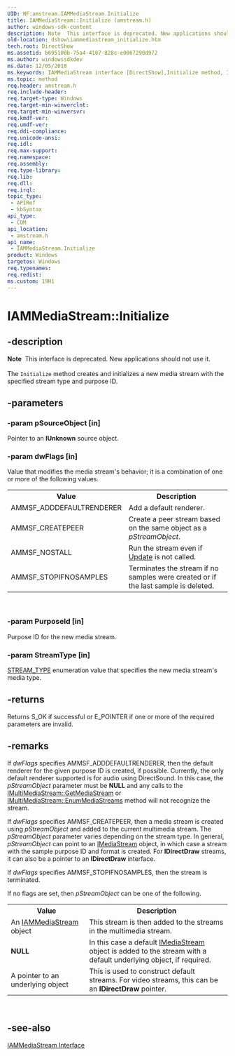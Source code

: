 ```yaml
---
UID: NF:amstream.IAMMediaStream.Initialize
title: IAMMediaStream::Initialize (amstream.h)
author: windows-sdk-content
description: Note  This interface is deprecated. New applications should not use it. The Initialize method creates and initializes a new media stream with the specified stream type and purpose ID.
old-location: dshow\iammediastream_initialize.htm
tech.root: DirectShow
ms.assetid: b695100b-75a4-4107-828c-e0067290d972
ms.author: windowssdkdev
ms.date: 12/05/2018
ms.keywords: IAMMediaStream interface [DirectShow],Initialize method, IAMMediaStream.Initialize, IAMMediaStream::Initialize, IAMMediaStreamInitialize, Initialize, Initialize method [DirectShow], Initialize method [DirectShow],IAMMediaStream interface, amstream/IAMMediaStream::Initialize, dshow.iammediastream_initialize
ms.topic: method
req.header: amstream.h
req.include-header: 
req.target-type: Windows
req.target-min-winverclnt: 
req.target-min-winversvr: 
req.kmdf-ver: 
req.umdf-ver: 
req.ddi-compliance: 
req.unicode-ansi: 
req.idl: 
req.max-support: 
req.namespace: 
req.assembly: 
req.type-library: 
req.lib: 
req.dll: 
req.irql: 
topic_type:
 - APIRef
 - kbSyntax
api_type:
 - COM
api_location:
 - amstream.h
api_name:
 - IAMMediaStream.Initialize
product: Windows
targetos: Windows
req.typenames: 
req.redist: 
ms.custom: 19H1
---
```


# IAMMediaStream::Initialize


## -description



<div class="alert"><b>Note</b>  This interface is deprecated. New applications should not use it.</div>
<div> </div>
The <code>Initialize</code> method creates and initializes a new media stream with the specified stream type and purpose ID.




## -parameters




### -param pSourceObject [in]

Pointer to an <b>IUnknown</b> source object.


### -param dwFlags [in]

Value that modifies the media stream's behavior; it is a combination of one or more of the following values.

<table>
<tr>
<th>Value
                </th>
<th>Description</th>
</tr>
<tr>
<td>AMMSF_ADDDEFAULTRENDERER</td>
<td>Add a default renderer.</td>
</tr>
<tr>
<td>AMMSF_CREATEPEER</td>
<td>Create a peer stream based on the same object as a <i>pStreamObject</i>.</td>
</tr>
<tr>
<td>AMMSF_NOSTALL</td>
<td>Run the stream even if <a href="https://docs.microsoft.com/windows/desktop/api/mmstream/nf-mmstream-istreamsample-update">Update</a> is not called.</td>
</tr>
<tr>
<td>AMMSF_STOPIFNOSAMPLES</td>
<td>Terminates the stream if no samples were created or if the last sample is deleted.</td>
</tr>
</table>
 


### -param PurposeId [in]

Purpose ID for the new media stream.


### -param StreamType [in]


<a href="https://docs.microsoft.com/windows/desktop/api/mmstream/ne-mmstream-__midl___midl_itf_mmstream_0000_0000_0001">STREAM_TYPE</a> enumeration value that specifies the new media stream's media type.


## -returns



Returns S_OK if successful or E_POINTER if one or more of the required parameters are invalid.




## -remarks



If <i>dwFlags</i> specifies AMMSF_ADDDEFAULTRENDERER, then the default renderer for the given purpose ID is created, if possible. Currently, the only default renderer supported is for audio using DirectSound. In this case, the <i>pStreamObject</i> parameter must be <b>NULL</b> and any calls to the <a href="https://docs.microsoft.com/windows/desktop/api/mmstream/nf-mmstream-imultimediastream-getmediastream">IMultiMediaStream::GetMediaStream</a> or <a href="https://docs.microsoft.com/windows/desktop/api/mmstream/nf-mmstream-imultimediastream-enummediastreams">IMultiMediaStream::EnumMediaStreams</a> method will not recognize the stream.

If <i>dwFlags</i> specifies AMMSF_CREATEPEER, then a media stream is created using <i>pStreamObject</i> and added to the current multimedia stream. The <i>pStreamObject</i> parameter varies depending on the stream type. In general, <i>pStreamObject</i> can point to an <a href="https://docs.microsoft.com/windows/desktop/api/mmstream/nn-mmstream-imediastream">IMediaStream</a> object, in which case a stream with the sample purpose ID and format is created. For <b>IDirectDraw</b> streams, it can also be a pointer to an <b>IDirectDraw</b> interface.

If <i>dwFlags</i> specifies AMMSF_STOPIFNOSAMPLES, then the stream is terminated.

If no flags are set, then <i>pStreamObject</i> can be one of the following.

<table>
<tr>
<th>Value
            </th>
<th>Description
            </th>
</tr>
<tr>
<td>An <a href="https://docs.microsoft.com/windows/desktop/api/amstream/nn-amstream-iammediastream">IAMMediaStream</a> object</td>
<td>This stream is then added to the streams in the multimedia stream.</td>
</tr>
<tr>
<td><b>NULL</b></td>
<td>In this case a default <a href="https://docs.microsoft.com/windows/desktop/api/mmstream/nn-mmstream-imediastream">IMediaStream</a> object is added to the stream with a default underlying object, if required.</td>
</tr>
<tr>
<td>A pointer to an underlying object</td>
<td>This is used to construct default streams. For video streams, this can be an <b>IDirectDraw</b> pointer.</td>
</tr>
</table>
 




## -see-also




<a href="https://docs.microsoft.com/windows/desktop/api/amstream/nn-amstream-iammediastream">IAMMediaStream Interface</a>
 

 

